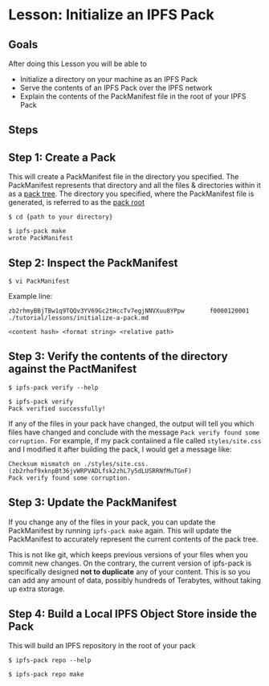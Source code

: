 # Lesson: Initialize an IPFS Pack

## Goals

After doing this Lesson you will be able to

* Initialize a directory on your machine as an IPFS Pack
* Serve the contents of an IPFS Pack over the IPFS network
* Explain the contents of the PackManifest file in the root of your IPFS Pack

## Steps

## Step 1: Create a Pack
This will create a PackManifest file in the directory you specified. The PackManifest represents that directory and all the files & directories within it as a [pack tree](../spec.md#terms).
The directory you specified, where the PackManifest file is generated, is referred to as the [pack root](../spec.md#terms)  

```
$ cd {path to your directory}
```

```
$ ipfs-pack make
wrote PackManifest
```

## Step 2: Inspect the PackManifest

```
$ vi PackManifest
```

Example line:
```
zb2rhmyBBjTBw1q9TQQv3YV69Gc2tHccTv7egjNNVXuu8YPpw       f0000120001     ./tutorial/lessons/initialize-a-pack.md
```

`<content hash> <format string> <relative path>`

## Step 3: Verify the contents of the directory against the PactManifest

```
$ ipfs-pack verify --help
```

```
$ ipfs-pack verify
Pack verified successfully!
```

If any of the files in your pack have changed, the output will tell you which files have changed and conclude with the message `Pack verify found some corruption.` For example, if my pack contaiined a file called `styles/site.css` and I modified it after building the pack, I would get a message like:

```
Checksum mismatch on ./styles/site.css. (zb2rhof9xknpBt36jvWRPVADLfsk2zhL7y5dLUSRRNfMuTGnF)
Pack verify found some corruption.
```

## Step 3: Update the PackManifest

If you change any of the files in your pack, you can update the PackManifest by running `ipfs-pack make` again. This will update the PackManifest to accurately represent the current contents of the pack tree.

This is not like git, which keeps previous versions of your files when you commit new changes. On the contrary, the current version of ipfs-pack is specifically designed **not to duplicate** any of your content. This is so you can add any amount of data, possibly hundreds of Terabytes, without taking up extra storage.

## Step 4: Build a Local IPFS Object Store inside the Pack

This will build an IPFS repository in the root of your pack

```
$ ipfs-pack repo --help
```

```
$ ipfs-pack repo make
```
